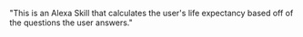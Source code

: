 "This is an Alexa Skill that calculates the user's life expectancy based off of the questions the user answers."
